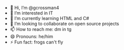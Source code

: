 - 👋 Hi, I’m @gcrossman4
- 👀 I’m interested in IT
- 🌱 I’m currently learning HTML and C#
- 💞️ I’m looking to collaborate on open source projects
- 📫 How to reach me: dm in tg
- 😄 Pronouns: he/him
- ⚡ Fun fact: frogs can't fly

<!---
gcrossman4/gcrossman4 is a ✨ special ✨ repository because its `README.md` (this file) appears on your GitHub profile.
You can click the Preview link to take a look at your changes.
--->
